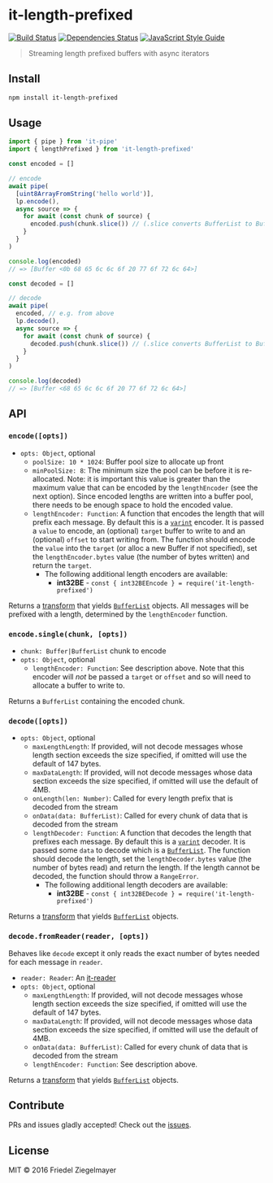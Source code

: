 # it-length-prefixed

[![Build Status](https://github.com/alanshaw/it-length-prefixed/actions/workflows/js-test-and-release.yml/badge.svg?branch=master)](https://github.com/alanshaw/it-length-prefixed/actions/workflows/js-test-and-release.yml)
[![Dependencies Status](https://david-dm.org/alanshaw/it-length-prefixed/status.svg)](https://david-dm.org/alanshaw/it-length-prefixed)
[![JavaScript Style Guide](https://img.shields.io/badge/code_style-standard-brightgreen.svg)](https://standardjs.com)

> Streaming length prefixed buffers with async iterators

## Install

```sh
npm install it-length-prefixed
```

## Usage

```js
import { pipe } from 'it-pipe'
import { lengthPrefixed } from 'it-length-prefixed'

const encoded = []

// encode
await pipe(
  [uint8ArrayFromString('hello world')],
  lp.encode(),
  async source => {
    for await (const chunk of source) {
      encoded.push(chunk.slice()) // (.slice converts BufferList to Buffer)
    }
  }
)

console.log(encoded)
// => [Buffer <0b 68 65 6c 6c 6f 20 77 6f 72 6c 64>]

const decoded = []

// decode
await pipe(
  encoded, // e.g. from above
  lp.decode(),
  async source => {
    for await (const chunk of source) {
      decoded.push(chunk.slice()) // (.slice converts BufferList to Buffer)
    }
  }
)

console.log(decoded)
// => [Buffer <68 65 6c 6c 6f 20 77 6f 72 6c 64>]
```

## API

### `encode([opts])`

- `opts: Object`, optional
  - `poolSize: 10 * 1024`: Buffer pool size to allocate up front
  - `minPoolSize: 8`: The minimum size the pool can be before it is re-allocated. Note: it is important this value is greater than the maximum value that can be encoded by the `lengthEncoder` (see the next option). Since encoded lengths are written into a buffer pool, there needs to be enough space to hold the encoded value.
  - `lengthEncoder: Function`: A function that encodes the length that will prefix each message. By default this is a [`varint`](https://www.npmjs.com/package/varint) encoder. It is passed a `value` to encode, an (optional) `target` buffer to write to and an (optional) `offset` to start writing from. The function should encode the `value` into the `target` (or alloc a new Buffer if not specified), set the `lengthEncoder.bytes` value (the number of bytes written) and return the `target`.
    - The following additional length encoders are available:
      - **int32BE** - `const { int32BEEncode } = require('it-length-prefixed')`

Returns a [transform](https://gist.github.com/alanshaw/591dc7dd54e4f99338a347ef568d6ee9#transform-it) that yields [`BufferList`](https://www.npmjs.com/package/bl) objects. All messages will be prefixed with a length, determined by the `lengthEncoder` function.

### `encode.single(chunk, [opts])`

- `chunk: Buffer|BufferList` chunk to encode
- `opts: Object`, optional
    - `lengthEncoder: Function`: See description above. Note that this encoder will _not_ be passed a `target` or `offset` and so will need to allocate a buffer to write to.

Returns a `BufferList` containing the encoded chunk.

### `decode([opts])`

- `opts: Object`, optional
  - `maxLengthLength`: If provided, will not decode messages whose length section exceeds the size specified, if omitted will use the default of 147 bytes.
  - `maxDataLength`: If provided, will not decode messages whose data section exceeds the size specified, if omitted will use the default of 4MB.
  - `onLength(len: Number)`: Called for every length prefix that is decoded from the stream
  - `onData(data: BufferList)`: Called for every chunk of data that is decoded from the stream
  - `lengthDecoder: Function`: A function that decodes the length that prefixes each message. By default this is a [`varint`](https://www.npmjs.com/package/varint) decoder. It is passed some `data` to decode which is a [`BufferList`](https://www.npmjs.com/package/bl). The function should decode the length, set the `lengthDecoder.bytes` value (the number of bytes read) and return the length. If the length cannot be decoded, the function should throw a `RangeError`.
    - The following additional length decoders are available:
      - **int32BE** - `const { int32BEDecode } = require('it-length-prefixed')`

Returns a [transform](https://gist.github.com/alanshaw/591dc7dd54e4f99338a347ef568d6ee9#transform-it) that yields [`BufferList`](https://www.npmjs.com/package/bl) objects.

### `decode.fromReader(reader, [opts])`

Behaves like `decode` except it only reads the exact number of bytes needed for each message in `reader`.

- `reader: Reader`: An [it-reader](https://github.com/alanshaw/it-reader)
- `opts: Object`, optional
  - `maxLengthLength`: If provided, will not decode messages whose length section exceeds the size specified, if omitted will use the default of 147 bytes.
  - `maxDataLength`: If provided, will not decode messages whose data section exceeds the size specified, if omitted will use the default of 4MB.
  - `onData(data: BufferList)`: Called for every chunk of data that is decoded from the stream
  - `lengthEncoder: Function`: See description above.

Returns a [transform](https://gist.github.com/alanshaw/591dc7dd54e4f99338a347ef568d6ee9#transform-it) that yields [`BufferList`](https://www.npmjs.com/package/bl) objects.

## Contribute

PRs and issues gladly accepted! Check out the [issues](https://github.com/alanshaw/it-length-prefixed/issues).

## License

MIT © 2016 Friedel Ziegelmayer
